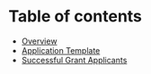 # Table of contents

* [Overview](README.md)
* [Application Template](applications/application-template.md)
* [Successful Grant Applicants](docs/successful_grant_applicants.md)
